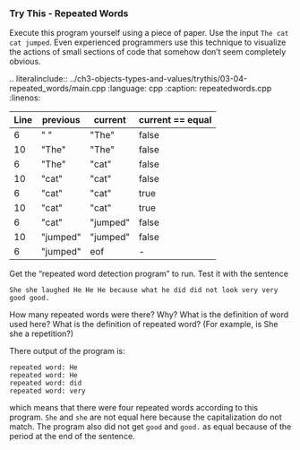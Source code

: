 ### Try This - Repeated Words


Execute this program yourself using a piece of paper. Use the input `The cat cat jumped`. Even experienced programmers use this technique to visualize the actions of small sections of code that somehow don’t seem completely obvious.


.. literalinclude:: ../ch3-objects-types-and-values/trythis/03-04-repeated_words/main.cpp
   :language: cpp
   :caption: repeatedwords.cpp
   :linenos:

| Line | previous | current   | current == equal | 
|------|----------|-----------|-------------------
|  6   | " "      |  "The"    |  false           |
|  10  | "The"    |  "The"    |  false           |
|  6   | "The"    |  "cat"    |  false           |
|  10  | "cat"    |  "cat"    |  false           | 
|  6   | "cat"    |  "cat"    |  true            | 
|  10  | "cat"    |  "cat"    |  true            | 
|  6   |  "cat"   |  "jumped" |  false           | 
|  10  | "jumped" |  "jumped" | false            |
|  6   | "jumped" |  eof      |  -               |


Get the “repeated word detection program” to run. Test it with the sentence

`She she laughed He He He because what he did did not look very very good good.` 

How many repeated words were there? Why? What is the definition of word used here? What is the definition of repeated word? (For example, is She she a repetition?)

There output of the program is:

```
repeated word: He
repeated word: He
repeated word: did
repeated word: very
```

which means that there were four repeated words according to this program.
`She` and `she` are not equal here because the capitalization do not match.
The program also did not get `good` and `good.` as equal because of the period at the end of the sentence.
